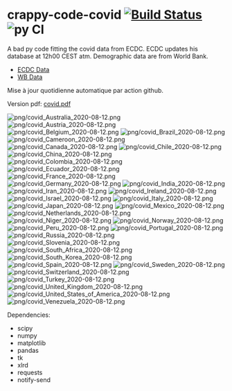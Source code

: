 # crappy-code-covid [![Build Status](https://cloud.drone.io/api/badges/a-lemonnier/crappy-code-covid/status.svg)](https://cloud.drone.io/a-lemonnier/crappy-code-covid) ![py CI](https://github.com/a-lemonnier/crappy-code-covid/workflows/py%20CI/badge.svg)
 
A bad py code fitting the covid data from ECDC. ECDC updates his database at 12h00 CEST atm. Demographic data are from World Bank.
 
- [ECDC Data](https://www.ecdc.europa.eu/en/publications-data/download-todays-data-geographic-distribution-covid-19-cases-worldwide)
- [WB Data](https://data.worldbank.org/indicator/sp.pop.totl)
 
 
Mise à jour quotidienne automatique par action github.
 
Version pdf: [covid.pdf](https://github.com/a-lemonnier/crappy-code-covid/raw/master/covid.pdf)
 
![png/covid_Australia_2020-08-12.png](png/covid_Australia_2020-08-12.png)
![png/covid_Austria_2020-08-12.png](png/covid_Austria_2020-08-12.png)
![png/covid_Belgium_2020-08-12.png](png/covid_Belgium_2020-08-12.png)
![png/covid_Brazil_2020-08-12.png](png/covid_Brazil_2020-08-12.png)
![png/covid_Cameroon_2020-08-12.png](png/covid_Cameroon_2020-08-12.png)
![png/covid_Canada_2020-08-12.png](png/covid_Canada_2020-08-12.png)
![png/covid_Chile_2020-08-12.png](png/covid_Chile_2020-08-12.png)
![png/covid_China_2020-08-12.png](png/covid_China_2020-08-12.png)
![png/covid_Colombia_2020-08-12.png](png/covid_Colombia_2020-08-12.png)
![png/covid_Ecuador_2020-08-12.png](png/covid_Ecuador_2020-08-12.png)
![png/covid_France_2020-08-12.png](png/covid_France_2020-08-12.png)
![png/covid_Germany_2020-08-12.png](png/covid_Germany_2020-08-12.png)
![png/covid_India_2020-08-12.png](png/covid_India_2020-08-12.png)
![png/covid_Iran_2020-08-12.png](png/covid_Iran_2020-08-12.png)
![png/covid_Ireland_2020-08-12.png](png/covid_Ireland_2020-08-12.png)
![png/covid_Israel_2020-08-12.png](png/covid_Israel_2020-08-12.png)
![png/covid_Italy_2020-08-12.png](png/covid_Italy_2020-08-12.png)
![png/covid_Japan_2020-08-12.png](png/covid_Japan_2020-08-12.png)
![png/covid_Mexico_2020-08-12.png](png/covid_Mexico_2020-08-12.png)
![png/covid_Netherlands_2020-08-12.png](png/covid_Netherlands_2020-08-12.png)
![png/covid_Niger_2020-08-12.png](png/covid_Niger_2020-08-12.png)
![png/covid_Norway_2020-08-12.png](png/covid_Norway_2020-08-12.png)
![png/covid_Peru_2020-08-12.png](png/covid_Peru_2020-08-12.png)
![png/covid_Portugal_2020-08-12.png](png/covid_Portugal_2020-08-12.png)
![png/covid_Russia_2020-08-12.png](png/covid_Russia_2020-08-12.png)
![png/covid_Slovenia_2020-08-12.png](png/covid_Slovenia_2020-08-12.png)
![png/covid_South_Africa_2020-08-12.png](png/covid_South_Africa_2020-08-12.png)
![png/covid_South_Korea_2020-08-12.png](png/covid_South_Korea_2020-08-12.png)
![png/covid_Spain_2020-08-12.png](png/covid_Spain_2020-08-12.png)
![png/covid_Sweden_2020-08-12.png](png/covid_Sweden_2020-08-12.png)
![png/covid_Switzerland_2020-08-12.png](png/covid_Switzerland_2020-08-12.png)
![png/covid_Turkey_2020-08-12.png](png/covid_Turkey_2020-08-12.png)
![png/covid_United_Kingdom_2020-08-12.png](png/covid_United_Kingdom_2020-08-12.png)
![png/covid_United_States_of_America_2020-08-12.png](png/covid_United_States_of_America_2020-08-12.png)
![png/covid_Venezuela_2020-08-12.png](png/covid_Venezuela_2020-08-12.png)
 
Dependencies:
- scipy
- numpy
- matplotlib
- pandas
- tk
- xlrd
- requests
- notify-send

